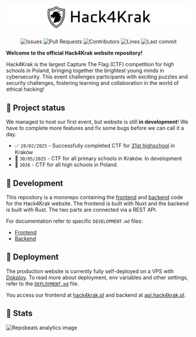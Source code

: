# <picture> <source srcset="https://raw.githubusercontent.com/Hack4Krak/Hack4KrakSite/refs/heads/master/.github/assets/banner-light.png" media="(prefers-color-scheme: dark)"/> <img src="https://raw.githubusercontent.com/Hack4Krak/Hack4KrakSite/refs/heads/master/.github/assets/banner-dark.png" /> </picture>

<p align=center>
    <img alt="Issues" src="https://img.shields.io/github/issues-raw/Hack4Krak/Hack4KrakSite?color=ffb900&label=issues&style=for-the-badge" />
    <img alt="Pull Requests" src="https://img.shields.io/github/issues-pr-raw/Hack4Krak/Hack4KrakSite?color=ffb900&label=PRs&style=for-the-badge" />
    <img alt="Contributors" src="https://img.shields.io/github/contributors/Hack4Krak/Hack4KrakSite?color=ffb900&label=contributors&style=for-the-badge" />
    <img alt="Lines" src="https://img.shields.io/endpoint?url=https://ghloc.vercel.app/api/Hack4Krak/Hack4KrakSite/badge?style=flat&logoColor=white&color=ffb900&style=for-the-badge" />
    <img alt="Last commit" src="https://img.shields.io/github/last-commit/Hack4Krak/Hack4KrakSite?color=ffb900&label=last%20commit&style=for-the-badge" />
</p>

**Welcome to the official Hack4Krak website repository!**

Hack4Krak is the largest Capture The Flag (CTF) competition for high schools in Poland, bringing together the brightest
young minds in cybersecurity. This event challenges participants with exciting puzzles and security challenges,
fostering learning and collaboration in the world of ethical hacking!

## 📅 Project status

We managed to host our first event, but website is still **in development**!
We have to complete more features and fix some bugs before we can call it a day.

- ✅ `28/02/2025` - Successfully completed CTF for [31st highschool](https://www.lo31.krakow.pl/) in Kraków
- 🚧 `30/05/2025` - CTF for all primary schools in Kraków. In development
- 🚧 `2026` - CTF for all high schools in Poland.

## 🚜 Development

This repository is a monorepo containing the [frontend](frontend/) and [backend](backend/) code for the Hack4Krak
website.
The frontend is built with Nuxt and the backend is built with Rust. The two parts are connected via a REST API.

For documentation refer to specific `DEVELOPMENT.md` files:

- [Frontend](frontend/DEVELOPMENT.md)
- [Backend](backend/DEVELOPMENT.md)

## 🚀 Deployment

The production website is currently fully self-deployed on a VPS with [Dokploy](https://dokploy.com/).
To read more about deployment, env variables and other settings, refer to the [`DEPLOYMENT.md`](DEPLOYMENT.md) file.

You access our frontend at [hack4krak.pl](https://hack4krak.pl/) and backend
at [api.hack4krak.pl](https://api.hack4krak.pl/).

## 🎉 Stats

![Repobeats analytics image](https://repobeats.axiom.co/api/embed/b2a0612285a5cfef1231975dc94e601dc5f0b983.svg "Repobeats analytics image")
